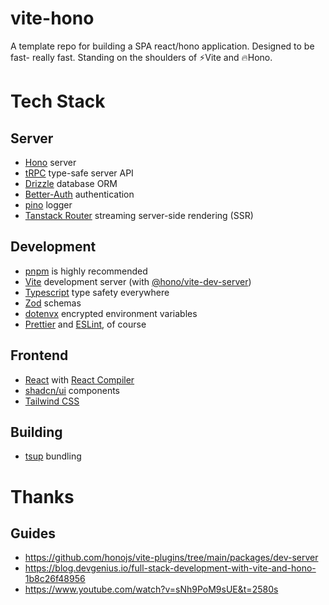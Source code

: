 # vite-hono

A template repo for building a SPA react/hono application. Designed to be fast- really fast. Standing
on the shoulders of ⚡Vite and 🔥Hono.

# Tech Stack

## Server

- [Hono](https://hono.dev/) server
- [tRPC](https://trpc.io/) type-safe server API
- [Drizzle](https://orm.drizzle.team/) database ORM
- [Better-Auth](https://www.better-auth.com/) authentication
- [pino](https://getpino.io/#/) logger
- [Tanstack Router](https://tanstack.com/router/latest) streaming server-side rendering (SSR)

## Development

- [pnpm](https://pnpm.io/) is highly recommended
- [Vite](https://vite.dev/) development server (with [@hono/vite-dev-server](https://www.npmjs.com/package/@hono/vite-dev-server))
- [Typescript](https://www.typescriptlang.org/) type safety everywhere
- [Zod](https://zod.dev/) schemas
- [dotenvx](https://dotenvx.com/) encrypted environment variables
- [Prettier](https://prettier.io/) and [ESLint](https://eslint.org/), of course

## Frontend

- [React](https://react.dev/) with [React Compiler](https://react.dev/learn/react-compiler)
- [shadcn/ui](https://ui.shadcn.com/) components
- [Tailwind CSS](https://tailwindcss.com/)

## Building

- [tsup](https://tsup.egoist.dev/) bundling

# Thanks

## Guides

- https://github.com/honojs/vite-plugins/tree/main/packages/dev-server
- https://blog.devgenius.io/full-stack-development-with-vite-and-hono-1b8c26f48956
- https://www.youtube.com/watch?v=sNh9PoM9sUE&t=2580s
